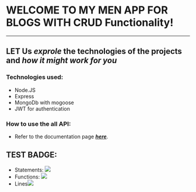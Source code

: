 # WELCOME TO MY MEN APP FOR BLOGS WITH CRUD Functionality!
---
## LET Us ***exprole*** the technologies of the projects and ***how it might work for you***

### Technologies used:
  - Node.JS
  - Express
  - MongoDb with mogoose
  - JWT for authentication
### How to use the all API:
  - Refer to the documentation page ***[here](https://my-brand-men-heroku.herokuapp.com/docs/)***.

## TEST BADGE:
- Statements: ![](https://img.shields.io/badge/Coverage-81%25-83A603.svg?style=flat&logo=kotlin&logoColor=white&color=blue&prefix=$statements$)
- Functions: ![](https://img.shields.io/badge/Coverage-74%25-5A7302.svg?prefix=$functions$)
- Lines![](https://img.shields.io/badge/Coverage-81%25-83A603.svg?prefix=$lines$)
